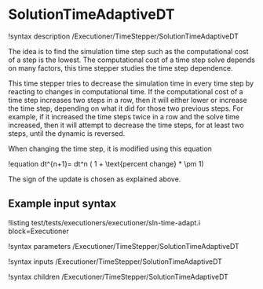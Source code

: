 # SolutionTimeAdaptiveDT

!syntax description /Executioner/TimeStepper/SolutionTimeAdaptiveDT

The idea is to find the simulation time step such as the computational cost of a step is the lowest.
The computational cost of a time step solve depends on many factors, this time stepper studies the
time step dependence.

This time stepper tries to decrease the simulation time in every time step by reacting
to changes in computational time. If the computational cost of a time step increases two steps
in a row, then it will either lower or increase the time step, depending on what it did for those
two previous steps. For example, if it increased the time steps twice in a row and the solve time
increased, then it will attempt to decrease the time steps, for at least two steps, until the
dynamic is reversed.

When changing the time step, it is modified using this equation

!equation
dt^{n+1}= dt^n ( 1 + \text{percent change} * \pm 1)

The sign of the update is chosen as explained above.

## Example input syntax

!listing test/tests/executioners/executioner/sln-time-adapt.i block=Executioner

!syntax parameters /Executioner/TimeStepper/SolutionTimeAdaptiveDT

!syntax inputs /Executioner/TimeStepper/SolutionTimeAdaptiveDT

!syntax children /Executioner/TimeStepper/SolutionTimeAdaptiveDT
